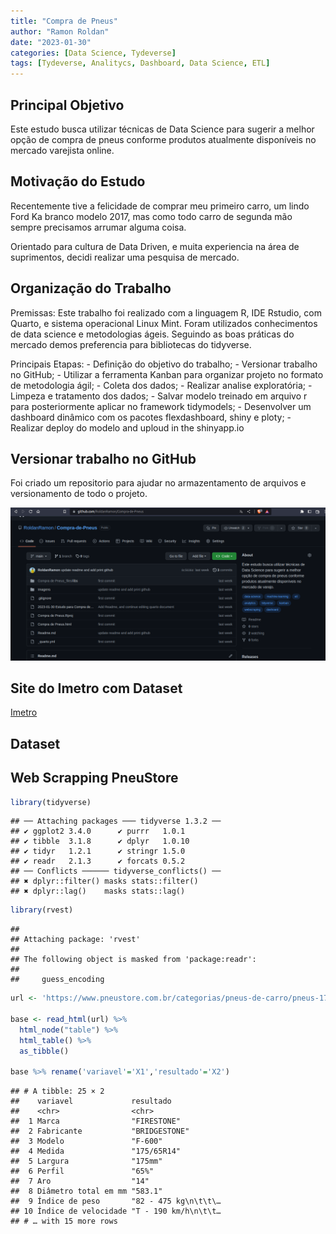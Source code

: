 ```yaml
---
title: "Compra de Pneus"
author: "Ramon Roldan"
date: "2023-01-30"
categories: [Data Science, Tydeverse]
tags: [Tydeverse, Analitycs, Dashboard, Data Science, ETL]
---
```


## Principal Objetivo

Este estudo busca utilizar técnicas de Data Science para sugerir a melhor opção de compra de pneus conforme produtos atualmente disponíveis no mercado varejista online.

## Motivação do Estudo

Recentemente tive a felicidade de comprar meu primeiro carro, um lindo Ford Ka branco modelo 2017, mas como todo carro de segunda mão sempre precisamos arrumar alguma coisa.

Orientado para cultura de Data Driven, e muita experiencia na área de suprimentos, decidi realizar uma pesquisa de mercado.

## Organização do Trabalho

Premissas: Este trabalho foi realizado com a linguagem R, IDE Rstudio, com Quarto, e sistema operacional Linux Mint. Foram utilizados conhecimentos de data science e metodologias ágeis. Seguindo as boas práticas do mercado demos preferencia para bibliotecas do tidyverse.

Principais Etapas: - Definição do objetivo do trabalho; - Versionar trabalho no GitHub; - Utilizar a ferramenta Kanban para organizar projeto no formato de metodologia ágil; - Coleta dos dados; - Realizar analise exploratória; - Limpeza e tratamento dos dados; - Salvar modelo treinado em arquivo r para posteriormente aplicar no framework tidymodels; - Desenvolver um dashboard dinâmico com os pacotes flexdashboard, shiny e ploty; - Realizar deploy do modelo and uploud in the shinyapp.io

## Versionar trabalho no GitHub

Foi criado um repositorio para ajudar no armazentamento de arquivos e versionamento de todo o projeto.

![Imagem do Repositório](assets/img/compra_pneus/print_github.png)

## Site do Imetro com Dataset

[Imetro](https://dados.gov.br/dados/conjuntos-dados/programa-brasileiro-de-etiquetagem-pbe)

## Dataset




## Web Scrapping PneuStore


```r
library(tidyverse)
```

```
## ── Attaching packages ─── tidyverse 1.3.2 ──
## ✔ ggplot2 3.4.0      ✔ purrr   1.0.1 
## ✔ tibble  3.1.8      ✔ dplyr   1.0.10
## ✔ tidyr   1.2.1      ✔ stringr 1.5.0 
## ✔ readr   2.1.3      ✔ forcats 0.5.2 
## ── Conflicts ────── tidyverse_conflicts() ──
## ✖ dplyr::filter() masks stats::filter()
## ✖ dplyr::lag()    masks stats::lag()
```

```r
library(rvest)
```

```
## 
## Attaching package: 'rvest'
## 
## The following object is masked from 'package:readr':
## 
##     guess_encoding
```

```r
url <- 'https://www.pneustore.com.br/categorias/pneus-de-carro/pneus-175-65r14/produto/pneu-firestone-aro-14-f-600-175-65r14-82t-10100082'

base <- read_html(url) %>%
  html_node("table") %>%
  html_table() %>%
  as_tibble() 

base %>% rename('variavel'='X1','resultado'='X2')
```

```
## # A tibble: 25 × 2
##    variavel             resultado           
##    <chr>                <chr>               
##  1 Marca                "FIRESTONE"         
##  2 Fabricante           "BRIDGESTONE"       
##  3 Modelo               "F-600"             
##  4 Medida               "175/65R14"         
##  5 Largura              "175mm"             
##  6 Perfil               "65%"               
##  7 Aro                  "14"                
##  8 Diâmetro total em mm "583.1"             
##  9 Índice de peso       "82 - 475 kg\n\t\t\…
## 10 Índice de velocidade "T - 190 km/h\n\t\t…
## # … with 15 more rows
```
